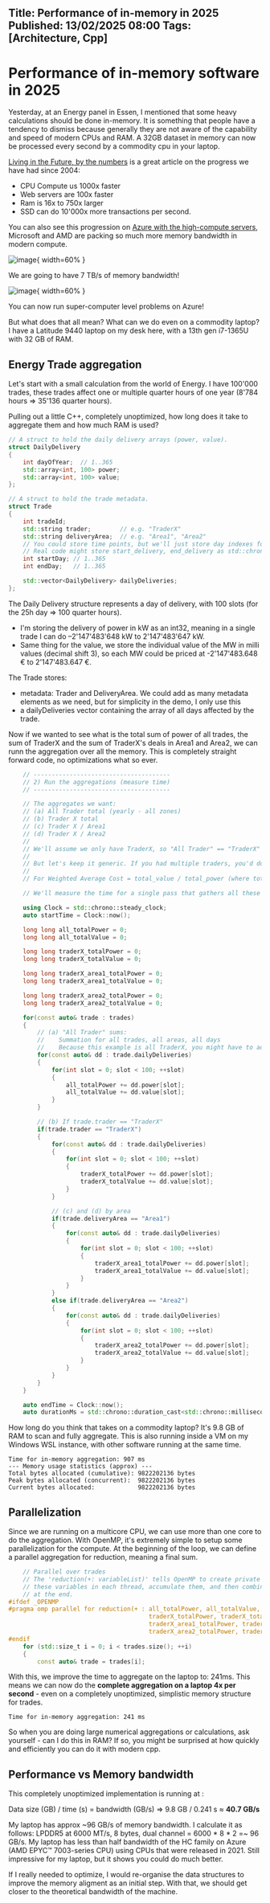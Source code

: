 Title: Performance of in-memory in 2025 
Published: 13/02/2025 08:00
Tags: [Architecture, Cpp] 
---

# Performance of in-memory software in 2025

Yesterday, at an Energy panel in Essen, I mentioned that some heavy calculations should be done in-memory. It is something that people have a tendency to dismiss because generally they are not aware of the capability and speed of modern CPUs and RAM. A 32GB dataset in memory can now be processed every second by a commodity cpu in your laptop. 

[Living in the Future, by the numbers](https://tailscale.com/blog/living-in-the-future) is a great article on the progress we have had since 2004: 
- CPU Compute us 1000x faster
- Web servers are 100x faster
- Ram is 16x to 750x larger
- SSD can do 10'000x more transactions per second.

You can also see this progression on [Azure with the high-compute servers](https://techcommunity.microsoft.com/blog/azurehighperformancecomputingblog/announcing-azure-hbv5-virtual-machines-a-breakthrough-in-memory-bandwidth-for-hp/4303504), Microsoft and AMD are packing so much more memory bandwidth in modern compute. 

![image](https://github.com/user-attachments/assets/b7561026-767e-4dc4-97a5-e5306c3fa36a){ width=60% }

We are going to have 7 TB/s of memory bandwidth!

![image](https://github.com/user-attachments/assets/f2c78f96-0eb0-4359-9f65-963b2b4b4f7b){ width=60% }

You can now run super-computer level problems on Azure!

But what does that all mean? What can we do even on a commodity laptop? I have a Latitude 9440 laptop on my desk here, with a 13th gen i7-1365U with 32 GB of RAM. 

## Energy Trade aggregation 

Let's start with a small calculation from the world of Energy. I have 100'000 trades, these trades affect one or multiple quarter hours of one year (8'784 hours => 35'136 quarter hours). 

Pulling out a little C++, completely unoptimized, how long does it take to aggregate them and how much RAM is used? 


```cpp
// A struct to hold the daily delivery arrays (power, value).
struct DailyDelivery
{
    int dayOfYear;  // 1..365
    std::array<int, 100> power; 
    std::array<int, 100> value; 
};

// A struct to hold the trade metadata.
struct Trade
{
    int tradeId;
    std::string trader;        // e.g. "TraderX"
    std::string deliveryArea;  // e.g. "Area1", "Area2"
    // You could store time points, but we'll just store day indexes for simplicity.
    // Real code might store start_delivery, end_delivery as std::chrono::system_clock::time_point.
    int startDay; // 1..365
    int endDay;   // 1..365

    std::vector<DailyDelivery> dailyDeliveries;
};
```
The Daily Delivery structure represents a day of delivery, with 100 slots (for the 25h day => 100 quarter hours). 
- I'm storing the delivery of power in kW as an int32, meaning in a single trade I can do –2'147'483'648 kW to 2'147'483'647 kW.  
- Same thing for the value, we store the individual value of the MW in milli values (decimal shift 3), so each MW could be priced at -2'147'483.648 € to 2'147'483.647 €. 

The Trade stores: 
- metadata: Trader and DeliveryArea. We could add as many metadata elements as we need, but for simplicity in the demo, I only use this
- a dailyDeliveries vector containing the array of all days affected by the trade.

Now if we wanted to see what is the total sum of power of all trades, the sum of TraderX and the sum of TraderX's deals in Area1 and Area2, we can runn the aggregation over all the memory. This is completely straight forward code, no optimizations what so ever. 

```cpp
    // --------------------------------------
    // 2) Run the aggregations (measure time)
    // --------------------------------------

    // The aggregates we want:
    // (a) All Trader total (yearly - all zones)
    // (b) Trader X total
    // (c) Trader X / Area1
    // (d) Trader X / Area2
    //
    // We'll assume we only have TraderX, so "All Trader" == "TraderX" in this simple version.
    //
    // But let's keep it generic. If you had multiple traders, you'd do some checks:
    //
    // For Weighted Average Cost = total_value / total_power (where total_power != 0)

    // We'll measure the time for a single pass that gathers all these sums.

    using Clock = std::chrono::steady_clock;
    auto startTime = Clock::now();

    long long all_totalPower = 0;
    long long all_totalValue = 0;

    long long traderX_totalPower = 0;
    long long traderX_totalValue = 0;

    long long traderX_area1_totalPower = 0;
    long long traderX_area1_totalValue = 0;

    long long traderX_area2_totalPower = 0;
    long long traderX_area2_totalValue = 0;

    for(const auto& trade : trades)
    {
        // (a) "All Trader" sums:
        //    Summation for all trades, all areas, all days
        //    Because this example is all TraderX, you might have to adapt if you had multiple traders
        for(const auto& dd : trade.dailyDeliveries)
        {
            for(int slot = 0; slot < 100; ++slot)
            {
                all_totalPower += dd.power[slot];
                all_totalValue += dd.value[slot];
            }
        }

        // (b) If trade.trader == "TraderX"
        if(trade.trader == "TraderX")
        {
            for(const auto& dd : trade.dailyDeliveries)
            {
                for(int slot = 0; slot < 100; ++slot)
                {
                    traderX_totalPower += dd.power[slot];
                    traderX_totalValue += dd.value[slot];
                }
            }

            // (c) and (d) by area
            if(trade.deliveryArea == "Area1")
            {
                for(const auto& dd : trade.dailyDeliveries)
                {
                    for(int slot = 0; slot < 100; ++slot)
                    {
                        traderX_area1_totalPower += dd.power[slot];
                        traderX_area1_totalValue += dd.value[slot];
                    }
                }
            }
            else if(trade.deliveryArea == "Area2")
            {
                for(const auto& dd : trade.dailyDeliveries)
                {
                    for(int slot = 0; slot < 100; ++slot)
                    {
                        traderX_area2_totalPower += dd.power[slot];
                        traderX_area2_totalValue += dd.value[slot];
                    }
                }
            }
        }
    }

    auto endTime = Clock::now();
    auto durationMs = std::chrono::duration_cast<std::chrono::milliseconds>(endTime - startTime).count();
```

How long do you think that takes on a commodity laptop? It's 9.8 GB of RAM to scan and fully aggregate. This is also running inside a VM on my Windows WSL instance, with other software running at the same time. 

```
Time for in-memory aggregation: 907 ms
--- Memory usage statistics (approx) ---
Total bytes allocated (cumulative): 9822202136 bytes
Peak bytes allocated (concurrent):  9822202136 bytes
Current bytes allocated:            9822202136 bytes
```

## Parallelization

Since we are running on a multicore CPU, we can use more than one core to do the aggregation. With OpenMP, it's extremely simple to setup some parallelization for the compute. At the beginning of the loop, we can define a parallel aggregation for reduction, meaning a final sum.
```cpp 
    // Parallel over trades
    // The 'reduction(+: variableList)' tells OpenMP to create private copies of
    // these variables in each thread, accumulate them, and then combine them
    // at the end.
#ifdef _OPENMP
#pragma omp parallel for reduction(+ : all_totalPower, all_totalValue, \
                                       traderX_totalPower, traderX_totalValue, \
                                       traderX_area1_totalPower, traderX_area1_totalValue, \
                                       traderX_area2_totalPower, traderX_area2_totalValue)
#endif
    for (std::size_t i = 0; i < trades.size(); ++i)
    {
        const auto& trade = trades[i];
```

With this, we improve the time to aggregate on the laptop to: 241ms. This means we can now do the **complete aggregation on a laptop 4x per second** - even on a completely unoptimized, simplistic memory structure for trades. 
```
Time for in-memory aggregation: 241 ms
```

So when you are doing large numerical aggregations or calculations, ask yourself - can I do this in RAM? If so, you might be surprised at how quickly and efficiently you can do it with modern cpp.

## Performance vs Memory bandwidth 
This completely unoptimized implementation is running at : 

Data size (GB) / time (s) = bandwidth (GB/s) => 9.8 GB / 0.241 s ≈ **40.7 GB/s**  

My laptop has approx \~96 GB/s of memory bandwidth. I calculate it as follows: LPDDR5 at 6000 MT/s, 8 bytes, dual channel = 6000 * 8 * 2 =~ 96 GB/s. My laptop has less than half bandwidth of the HC family on Azure (AMD EPYC™ 7003-series CPU) using CPUs that were released in 2021. Still impressive for my laptop, but it shows you could do much better. 

If I really needed to optimize, I would re-organise the data structures to improve the memory aligment as an initial step. With that, we should get closer to the theoretical bandwidth of the machine. 
